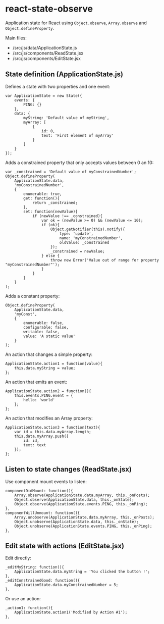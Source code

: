 # react-state-observe

Application state for React using `Object.observe`, `Array.observe` and `Object.defineProperty`.

Main files:

 - /src/js/data/ApplicationState.js
 - /src/js/components/ReadState.jsx
 - /src/js/components/EditState.jsx


## State definition (ApplicationState.js)

Defines a state with two properties and one event:

	var ApplicationState = new State({
		events: {
			PING: {}
		},
		data: {
			myString: 'Default value of myString',
			myArray: [
				{
					id: 0,
					text: 'First element of myArray'
				}
			]
		}
	});

Adds a constrained property that only accepts values between 0 an 10:

	var _constrained = 'Default value of myConstrainedNumber';
	Object.defineProperty(
		ApplicationState.data,
		'myConstrainedNumber',
		{
			enumerable: true,
			get: function(){
				return _constrained;
			},
			set: function(newValue){
				if (newValue !== _constrained){
					var ok = (newValue >= 0) && (newValue <= 10);
					if (ok){
						Object.getNotifier(this).notify({
							type: 'update',
							name: 'myConstrainedNumber',
							oldValue: _constrained
						});
						_constrained = newValue;
					} else {
						throw new Error('Value out of range for property "myConstrainedNumber"');
					}
				}
			}
		}
	);

Adds a constant property:

	Object.defineProperty(
		ApplicationState.data,
		'myConst',
		{
			enumerable: false,
			configurable: false,
			writable: false,
			value: 'A static value'
		}
	);

An action that changes a simple property:

	ApplicationState.action1 = function(value){
		this.data.myString = value;
	};

An action that emits an event:

	ApplicationState.action2 = function(){
		this.events.PING.event = {
			hello: 'world'
		};
	};

An action that modifies an Array property:

	ApplicationState.action3 = function(text){
		var id = this.data.myArray.length;
		this.data.myArray.push({
			id: id,
			text: text
		});
	};


## Listen to state changes (ReadState.jsx)

Use component mount events to listen:

	componentDidMount: function(){
		Array.observe(ApplicationState.data.myArray, this._onPosts);
		Object.observe(ApplicationState.data, this._onState);
		Object.observe(ApplicationState.events.PING, this._onPing);
	},
	componentWillUnmount: function(){
		Array.unobserve(ApplicationState.data.myArray, this._onPosts);
		Object.unobserve(ApplicationState.data, this._onState);
		Object.unobserve(ApplicationState.events.PING, this._onPing);
	},


## Edit state with actions (EditState.jsx)

Edit directly:

	_editMyString: function(){
		ApplicationState.data.myString = 'You clicked the button !';
	},
	_editConstrainedGood: function(){
		ApplicationState.data.myConstrainedNumber = 5;
	},

Or use an action:

	_action1: function(){
		ApplicationState.action1('Modified by Action #1');
	},

